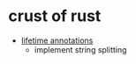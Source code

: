 # crust of rust

- [lifetime annotations](https://www.youtube.com/watch?v=rAl-9HwD858&)
  - implement string splitting
